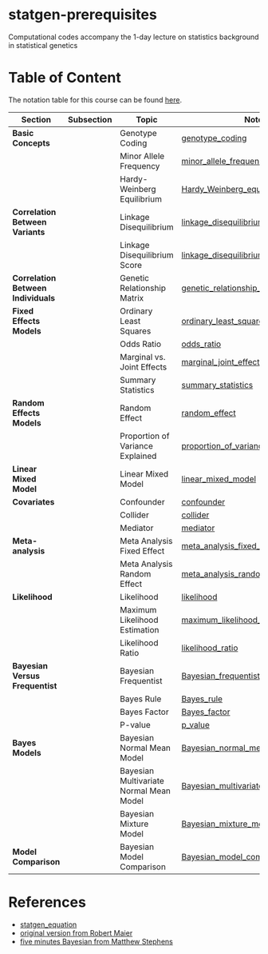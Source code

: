 # statgen-prerequisites
Computational codes accompany the 1-day lecture on statistics background in statistical genetics

# Table of Content

The notation table for this course can be found [here](https://gaow.github.io/statgen-prerequisites/notations.html).

| Section | Subsection | Topic | Notebook |
|---------|------------|-------|----------|
| **Basic Concepts** | | Genotype Coding | [genotype_coding](https://gaow.github.io/statgen-prerequisites/genotype_coding.html) |
| | | Minor Allele Frequency | [minor_allele_frequency](https://gaow.github.io/statgen-prerequisites/minor_allele_frequency.html) |
| | | Hardy-Weinberg Equilibrium | [Hardy_Weinberg_equilibrium](https://gaow.github.io/statgen-prerequisites/Hardy_Weinberg_equilibrium.html) |
| **Correlation Between Variants** | | Linkage Disequilibrium | [linkage_disequilibrium](https://gaow.github.io/statgen-prerequisites/linkage_disequilibrium.html) |
| | | Linkage Disequilibrium Score | [linkage_disequilibrium_score](https://gaow.github.io/statgen-prerequisites/linkage_disequilibrium_score.html) |
| **Correlation Between Individuals** | | Genetic Relationship Matrix | [genetic_relationship_matrix](https://gaow.github.io/statgen-prerequisites/genetic_relationship_matrix.html) |
| **Fixed Effects Models** | | Ordinary Least Squares | [ordinary_least_squares](https://gaow.github.io/statgen-prerequisites/ordinary_least_squares.html) |
| | | Odds Ratio | [odds_ratio](https://gaow.github.io/statgen-prerequisites/odds_ratio.html) |
| | | Marginal vs. Joint Effects | [marginal_joint_effects](https://gaow.github.io/statgen-prerequisites/marginal_joint_effects.html) |
| | | Summary Statistics | [summary_statistics](https://gaow.github.io/statgen-prerequisites/summary_statistics.html) |
| **Random Effects Models** | | Random Effect | [random_effect](https://gaow.github.io/statgen-prerequisites/random_effect.html) |
| | | Proportion of Variance Explained | [proportion_of_variance_explained](https://gaow.github.io/statgen-prerequisites/proportion_of_variance_explained.html) |
| **Linear Mixed Model** | | Linear Mixed Model | [linear_mixed_model](https://gaow.github.io/statgen-prerequisites/linear_mixed_model.html) |
| **Covariates** | | Confounder | [confounder](https://gaow.github.io/statgen-prerequisites/confounder.html) |
| | | Collider | [collider](https://gaow.github.io/statgen-prerequisites/collider.html) |
| | | Mediator | [mediator](https://gaow.github.io/statgen-prerequisites/mediator.html) |
| **Meta-analysis** | | Meta Analysis Fixed Effect | [meta_analysis_fixed_effect](https://gaow.github.io/statgen-prerequisites/meta_analysis_fixed_effect.html) |
| | | Meta Analysis Random Effect | [meta_analysis_random_effect](https://gaow.github.io/statgen-prerequisites/meta_analysis_random_effect.html) |
| **Likelihood** | | Likelihood | [likelihood](https://gaow.github.io/statgen-prerequisites/likelihood.html) |
| | | Maximum Likelihood Estimation | [maximum_likelihood_estimation](https://gaow.github.io/statgen-prerequisites/maximum_likelihood_estimation.html) |
| | | Likelihood Ratio | [likelihood_ratio](https://gaow.github.io/statgen-prerequisites/likelihood_ratio.html) |
| **Bayesian Versus Frequentist** | | Bayesian Frequentist | [Bayesian_frequentist](https://gaow.github.io/statgen-prerequisites/Bayesian_frequentist.html) |
| | | Bayes Rule | [Bayes_rule](https://gaow.github.io/statgen-prerequisites/Bayes_rule.html) |
| | | Bayes Factor | [Bayes_factor](https://gaow.github.io/statgen-prerequisites/Bayes_factor.html) |
| | | P-value | [p_value](https://gaow.github.io/statgen-prerequisites/p_value.html) |
| **Bayes Models** | | Bayesian Normal Mean Model | [Bayesian_normal_mean_model](https://gaow.github.io/statgen-prerequisites/Bayesian_normal_mean_model.html) |
| | | Bayesian Multivariate Normal Mean Model | [Bayesian_multivariate_normal_mean_model](https://gaow.github.io/statgen-prerequisites/Bayesian_multivariate_normal_mean_model.html) |
| | | Bayesian Mixture Model | [Bayesian_mixture_model](https://gaow.github.io/statgen-prerequisites/Bayesian_mixture_model.html) |
| **Model Comparison** | | Bayesian Model Comparison | [Bayesian_model_comparison](https://gaow.github.io/statgen-prerequisites/Bayesian_model_comparison.html) |
# References

- [statgen_equation](https://github.com/cumc/handson-tutorials/blob/main/contents/statgen_basic/statgen_equations.ipynb)
- [original version from Robert Maier](https://rawgit.com/uqrmaie1/statgen_equations/master/statgen_equations.html)
- [five minutes Bayesian from Matthew Stephens](https://stephens999.github.io/fiveMinuteStats/index.html)
